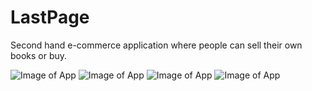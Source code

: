 # LastPage
Second hand e-commerce application where people can sell their own books or buy.


![Image of App](https://imgur.com/bv7NS1S.png)
![Image of App](https://imgur.com/Z2pKIxo.png)
![Image of App](https://imgur.com/0VoVkni.png)
![Image of App](https://i.imgur.com/W8GoFp9.png)

